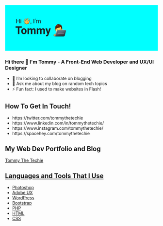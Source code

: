 <img src="https://raw.githubusercontent.com/tommythetechie/tommythetechie/main/header.png" alt="Hi Im Tommy">

### Hi there 👋 I'm Tommy - A Front-End Web Developer and UX/UI Designer

<!--
**tommythetechie/tommythetechie** is a ✨ _special_ ✨ repository because its `README.md` (this file) appears on your GitHub profile.

Here are some ideas to get you started:

- 🔭 I’m currently a Front-End Web Developer and Web Designer
- 🌱 I’m currently learning UX Design
- 👯 I’m looking to collaborate on blogging
- 💬 Ask me about my blog on random tech topics
- ⚡ Fun fact: I used to make websites in Flash!
-->

- 👯 I’m looking to collaborate on blogging
- 💬 Ask me about my blog on random tech topics
- ⚡ Fun fact: I used to make websites in Flash!

<!-- <img src="http://tommythetechie.com/rylroavu/2021/11/tommy-cartoon.png" alt="Tommy Chapman Web Developer" style="max-width: 100%;float: right!important;"> -->

<h2>How To Get In Touch!</h2>
<ul>
  <li>https://twitter.com/tommythetechie</li>
  <li>https://www.linkedin.com/in/tommythetechie/</li>
  <li>https://www.instagram.com/tommythetechie/</li>
  <li>https://spacehey.com/tommythetechie</li>
</ul>
<h2>My Web Dev Portfolio and Blog</h2>
<p><a href="www.tommythetechie.com"</a>Tommy The Techie</p>

<h2>Languages and Tools That I Use</h2>
<ul>
  <li>Photoshop</li>
  <li>Adobe UX</li>
  <li>WordPress</li>
  <li>Bootstrap</li>
  <li>PHP</li>
  <li>HTML</li>
  <li>CSS</li>
 <ul>



